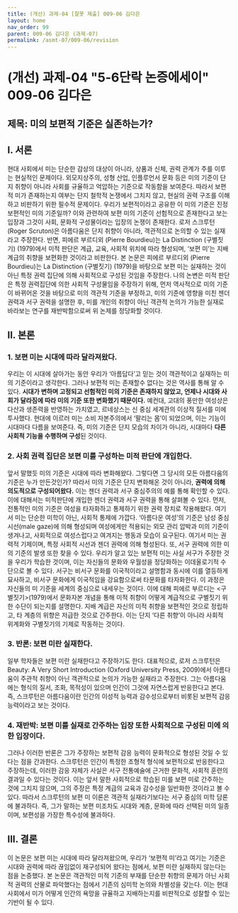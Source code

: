 ```yaml
---
title: (개선) 과제-04 [잘못 제출] 009-06 김다은
layout: home
nav_order: 99
parent: 009-06 김다은 (과제-07)
permalink: /asmt-07/009-06/revision
---
```


# (개선) 과제-04 "5-6단락 논증에세이" 009-06 김다은 

## 제목: 미의 보편적 기준은 실존하는가?

## I. 서론

현대 사회에서 미는 단순한 감상의 대상이 아니라, 상품과 신체, 권력 관계가 주를 이루는 현실적인 문제이다. 외모지상주의, 성형 산업, 인플루언서 문화 등은 미의 기준이 단지 취향이 아니라 사회를 규율하고 억압하는 기준으로 작동함을 보여준다. 따라서 보편적 미가 존재하는지 여부는 단지 철학적 논쟁에서 그치지 않고, 현실의 권력 구조를 이해하고 비판하기 위한 필수적 문제이다. 우리가 보편적이라고 공유한 이 미의 기준은 진정 보편적인 미의 기준일까? 이와 관련하여 
보편 미의 기준이 선험적으로 존재한다고 보는 입장과 그것이 사회, 문화적 구성물이라는 입장의 논쟁이 존재한다. 로저 스크루턴 (Roger Scruton)은 아름다움은 단지 취향이 아니라, 객관적으로 논의할 수 있는 실재라고 주장한다. 반면, 피에르 부르디외 (Pierre Bourdieu)는 La Distinction (구별짓기) (1979)에서 미적 판단은 계급, 교육, 사회적 위치에 따라 형성되며, ‘보편 미’는 지배계급의 취향을 보편화한 것이라고 비판한다. 본 논문은 피에르 부르디외 (Pierre Bourdieu)는 La Distinction (구별짓기) (1979)을 바탕으로 보편 미는 실재하는 것이 아닌 특정 권력 집단에 의해 사회적으로 구성된 것임을 주장한다. 나의 논변은 미적 판단은 특정 권력집단에 의한 사회적 구성물임을 주장하기 위해, 먼저 역사적으로 미의 기준이 바뀌어온 것을 바탕으로 미의 객관적 기준을 부정하고, 미의 기준에 영향을 미친 젠더 권력과 서구 권력을 설명한 후, 미를 개인의 취향이 아닌 객관적 논의가 가능한 실재로 바라보는 연구를 재반박함으로써 위 논제를 정당화할 것이다. 

## II. 본론

### 1.  보편 미는 시대에 따라 달라져왔다. 

우리는 이 시대에 살아가는 동안 우리가 ‘아름답다’고 믿는 것이 객관적이고 실재하는 미의 기준이라고 생각한다. 그러나 보편적 미는 존재할수 없다는 것은 역사를 통해 알 수 있다. **시대가 변하며 고정되고 선험적인 미의 기준은 존재하지 않았고, 언제나 시대와 사회가 달라짐에 따라 미의 기준 또한 변화했기 때문이다.** 예컨대, 고대의 풍만한 여성상은 다산과 생존력을 반영하는 가치였고, 르네상스는 신 중심 세계관의 이상적 질서를 미에 투사했다. 현대에 이르러 미는 소비 자본주의에서 ‘팔리는 몸’이 되었으며, 이는 기능이 시대마다 다름을 보여준다. 즉, 미의 기준은 단지 모습의 차이가 아니라, 시대마다 **다른 사회적 기능을 수행하며 구성**된 것이다.

### 2. 사회 권력 집단은 보편 미를 구성하는 미적 판단에 개입한다.

앞서 말했듯 미의 기준은 시대에 따라 변화해왔다. 그렇다면 그 당시의 모든 아름다움의 기준은 누가 만든것인가? 따라서 미의 기준은 단지 변화해온 것이 아니라, **권력에 의해 의도적으로 구성되어왔다.** 이는 젠더 권력과 서구 중심주의의 예를 통해 확인할 수 있다.
이에 대해서는 미적판단에 개입한 젠더 권력과 서구 권력을 통해 살펴볼 수 있다. 먼저, 전통적인 미의 기준은 여성을 타자화하고 통제하기 위한 권력 장치로 작용해왔다. 여기서 미는 단순한 미학이 아닌, 사회적 통제에 가깝다. ‘아름다운 여성’의 기준은 남성 중심 시선(male gaze)에 의해 형성되며 여성에게만 적용되는 외모 관리 압박과 미의 기준이 생겨나고, 사회적으로 여성스럽다고 여겨지는 행동과 모습이 요구된다. 여기서 미는 권력적 기제이며, 특정 사회적 시선과 젠더 권력에 의해 형성된다. 또, 서구 권력에 의한 미의 기준의 발생 또한 찾을 수 있다. 우리가 알고 있는 보편적 미는 사실 서구가 주장한 것을 우리가 학습한 것이며, 이는 자신들의 문화와 우월성을 정당화하는 이데올로기적 수단으로 볼 수 있다. 서구는 비서구 문화를 이국적이라고 설명함과 동시에 이를 열등하게 묘사하고, 비서구 문화에게 이국적임을 강요함으로써 타문화를 타자화한다. 이 과정은 자신들의 미 기준을 세계의 중심으로 내세우는 것이다. 이에 대해 피에르 부르디는 <구별짓기>(1979)에서 문화자본 개념을 통해 미적 취향이 어떻게 계급적으로 구별짓기 위한 수단이 되는지를 설명한다. 지배 계급은 자신의 미적 취향을 보편적인 것으로 정립하고, 타 계층의 위향은 저급한 것으로 간주한다. 이는 단지 ‘다른 취향’이 아니라 사회적 위계화와 구별짓기의 기제로 작동하는 것이다.

### 3. 반론: 보편 미란 실재한다. 

일부 학자들은 보편 미란 실재한다고 주장하기도 한다. 대표적으로, 로저 스크루턴은 Beauty: A Very Short Introduction (Oxford University Press, 2009)에서 아름다움이 주관적 취향이 아닌 객관적으로 논의가 가능한 실재라고 주장한다. 그는 아름다움에는 형식의 질서, 조화, 목적성이 있으며 인간이 그것에 자연스럽게 반응한다고 본다. 즉, 스크루턴은 아름다움이란 인간의 이성적 능력과 감수성으로부터 비롯된 보편적 감응 능력이라고 보는 것이다. 

### 4. 재반박: 보편 미를 실재로 간주하는 입장 또한 사회적으로 구성된 미에 의한 입장이다. 

그러나 이러한 반론은 그가 주장하는 보편적 감응 능력이 문화적으로 형성된 것일 수 있다는 점을 간과한다. 스크루턴은 인간이 특정한 조형적 형식에 보편적으로 반응한다고 주장하는데, 이러한 감응 자체가 사실은 서구 전통예술에 근거한 문화적, 사회적 훈련의 결과일 수 있다는 것이다. 이는 앞서 말한 사회적으로 학습된 미를 보편 미로 간주하는 것에 그치지 않으며, 그의 주장은 특정 계급의 교육과 감수성을 일반화한 것이라고 볼 수 있다. 따라서 스크루턴의 보편 미 이론은 객관적 실재라기보다는 서구 중심의 미학 담론에 불과하다. 즉, 그가 말하는 보편 미조차도 시대와 계층, 문화에 따라 선택된 미의 일종이며, 보편성을 가장한 특수성에 불과하다.

## III. 결론

이 논문은 보편 미는 시대에 따라 달라져왔으며, 우리가 ‘보편적 미’라고 여기는 기준은 시대와 권력에 따라 끊임없이 재구성되어 왔다는 점에서, 보편 미란 실재하지 않는다는 점을 논증했다. 본 논문은 객관적인 미적 기준의 부재를 단순한 취향의 문제가 아닌 사회적 권력의 산물로 파악했다는 점에서 기존의 심미학 논의와 차별성을 갖는다. 이는 현대 사회에서 미가 어떻게 인간의 욕망을 규율하고 지배하는지를 비판적으로 성찰할 수 있는 기반이 될 수 있다. 